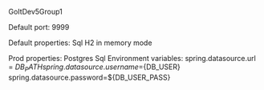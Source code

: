 GoItDev5Group1

Default port:
9999

Default properties:
Sql H2 in memory mode

Prod properties:
Postgres Sql
Environment variables:
spring.datasource.url = ${DB_PATH}
spring.datasource.username=${DB_USER}
spring.datasource.password=${DB_USER_PASS}